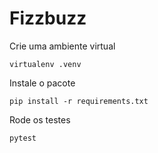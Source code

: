 # Fizzbuzz
Crie uma ambiente virtual 
```
virtualenv .venv
```
Instale o pacote
```
pip install -r requirements.txt
```
Rode os testes
```
pytest
```
